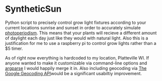SyntheticSun
============

Python script to precisely control grow light fixtures according to your current locations sunrise and sunset in order to accurately simulate [photoperiodism](http://en.wikipedia.org/wiki/Photoperiodism#In_plants). This means that your plants will recieve a different amount of daylight each day just like they would with natural light. Also this is a justification for me to use a raspberry pi to control grow lights rather than a $5 timer.


As of right now everything is hardcoded to my location, Platteville WI. If anyone wanted to make it customizable via command-line options and [argparse](https://docs.python.org/3.2/library/argparse.html) I would happily merge it in. Also including geocoding via [The Google Geocoding API](https://developers.google.com/maps/documentation/geocoding/)would be a significant usabiltiy improvement.  
